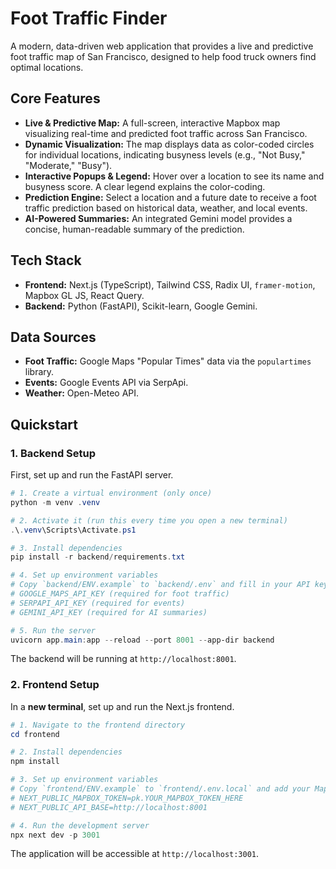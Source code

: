 # Foot Traffic Finder

A modern, data-driven web application that provides a live and predictive foot traffic map of San Francisco, designed to help food truck owners find optimal locations.

## Core Features

-   **Live & Predictive Map:** A full-screen, interactive Mapbox map visualizing real-time and predicted foot traffic across San Francisco.
-   **Dynamic Visualization:** The map displays data as color-coded circles for individual locations, indicating busyness levels (e.g., "Not Busy," "Moderate," "Busy").
-   **Interactive Popups & Legend:** Hover over a location to see its name and busyness score. A clear legend explains the color-coding.
-   **Prediction Engine:** Select a location and a future date to receive a foot traffic prediction based on historical data, weather, and local events.
-   **AI-Powered Summaries:** An integrated Gemini model provides a concise, human-readable summary of the prediction.

## Tech Stack

-   **Frontend:** Next.js (TypeScript), Tailwind CSS, Radix UI, `framer-motion`, Mapbox GL JS, React Query.
-   **Backend:** Python (FastAPI), Scikit-learn, Google Gemini.

## Data Sources

-   **Foot Traffic:** Google Maps "Popular Times" data via the `populartimes` library.
-   **Events:** Google Events API via SerpApi.
-   **Weather:** Open-Meteo API.

## Quickstart

### 1. Backend Setup

First, set up and run the FastAPI server.

```powershell
# 1. Create a virtual environment (only once)
python -m venv .venv

# 2. Activate it (run this every time you open a new terminal)
.\.venv\Scripts\Activate.ps1

# 3. Install dependencies
pip install -r backend/requirements.txt

# 4. Set up environment variables
# Copy `backend/ENV.example` to `backend/.env` and fill in your API keys:
# GOOGLE_MAPS_API_KEY (required for foot traffic)
# SERPAPI_API_KEY (required for events)
# GEMINI_API_KEY (required for AI summaries)

# 5. Run the server
uvicorn app.main:app --reload --port 8001 --app-dir backend
```

The backend will be running at `http://localhost:8001`.

### 2. Frontend Setup

In a **new terminal**, set up and run the Next.js frontend.

```powershell
# 1. Navigate to the frontend directory
cd frontend

# 2. Install dependencies
npm install

# 3. Set up environment variables
# Copy `frontend/ENV.example` to `frontend/.env.local` and add your Mapbox token:
# NEXT_PUBLIC_MAPBOX_TOKEN=pk.YOUR_MAPBOX_TOKEN_HERE
# NEXT_PUBLIC_API_BASE=http://localhost:8001

# 4. Run the development server
npx next dev -p 3001
```

The application will be accessible at `http://localhost:3001`.

